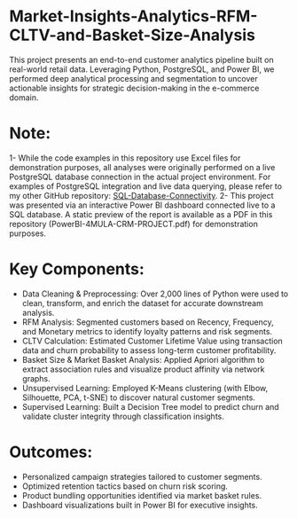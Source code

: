 # Market-Insights-Analytics-RFM-CLTV-and-Basket-Size-Analysis
This project presents an end-to-end customer analytics pipeline built on real-world retail data. Leveraging Python, PostgreSQL, and Power BI, we performed deep analytical processing and segmentation to uncover actionable insights for strategic decision-making in the e-commerce domain.

# Note: 
1- While the code examples in this repository use Excel files for demonstration purposes, all analyses were originally performed on a live PostgreSQL database connection in the actual project environment.
For examples of PostgreSQL integration and live data querying, please refer to my other GitHub repository: [SQL-Database-Connectivity](https://github.com/enverhakandemir/SQL-Database-Connectivity-and-Data-Exctraction-in-Python-Microsoft-SQL-MySQL-and-PostgreSQL).
2- This project was presented via an interactive Power BI dashboard connected live to a SQL database. A static preview of the report is available as a PDF in this repository (PowerBI-4MULA-CRM-PROJECT.pdf) for demonstration purposes.

# Key Components:
* Data Cleaning & Preprocessing: Over 2,000 lines of Python were used to clean, transform, and enrich the dataset for accurate downstream analysis.
* RFM Analysis: Segmented customers based on Recency, Frequency, and Monetary metrics to identify loyalty patterns and risk segments.
* CLTV Calculation: Estimated Customer Lifetime Value using transaction data and churn probability to assess long-term customer profitability.
* Basket Size & Market Basket Analysis: Applied Apriori algorithm to extract association rules and visualize product affinity via network graphs.
* Unsupervised Learning: Employed K-Means clustering (with Elbow, Silhouette, PCA, t-SNE) to discover natural customer segments.
* Supervised Learning: Built a Decision Tree model to predict churn and validate cluster integrity through classification insights.

# Outcomes:
* Personalized campaign strategies tailored to customer segments.
* Optimized retention tactics based on churn risk scoring.
* Product bundling opportunities identified via market basket rules.
* Dashboard visualizations built in Power BI for executive insights.

